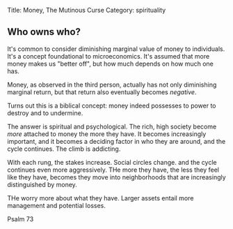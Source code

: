 Title: Money, The Mutinous Curse
Category: spirituality

## Who owns who?

It's common to consider diminishing marginal value of money to individuals. It's a concept foundational to microeconomics. It's assumed that more money makes us "better off", but how much depends on how much one has.

Money, as observed in the third person, actually has not only diminishing marginal return, but that return also eventually becomes _negative_. 

Turns out this is a biblical concept: money indeed possesses to power to destroy and to undermine. 

The answer is spiritual and psychological. The rich, high society become _more_ attached to money the more they have. It becomes increasingly important, and it becomes a deciding factor in who they are around, and the cycle continues. The climb is addicting. 

With each rung, the stakes increase. Social circles change. and the cycle continues even more aggressively. THe more they have, the less they feel like they have, becomes they move into neighborhoods that are increasingly distinguished by money.

THe worry more about what they have. Larger assets entail more management and potential losses. 

Psalm 73
